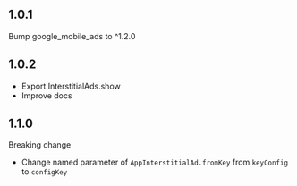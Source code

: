 ## 1.0.1

Bump google_mobile_ads to ^1.2.0

## 1.0.2

- Export InterstitialAds.show
- Improve docs

## 1.1.0

Breaking change

- Change named parameter of `AppInterstitialAd.fromKey` from `keyConfig` to `configKey`